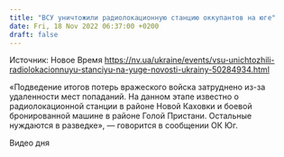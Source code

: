 ```yaml
---
title: "ВСУ уничтожили радиолокационную станцию оккупантов на юге"
date: Fri, 18 Nov 2022 06:37:00 +0200
draft: false
---
```

Источник: Новое Время https://nv.ua/ukraine/events/vsu-unichtozhili-radiolokacionnuyu-stanciyu-na-yuge-novosti-ukrainy-50284934.html


«Подведение итогов потерь вражеского войска затруднено из-за удаленности мест попаданий. На данном этапе известно о радиолокационной станции в районе Новой Каховки и боевой бронированной машине в районе Голой Пристани. Остальные нуждаются в разведке», — говорится в сообщении ОК Юг.

 Видео дня   
